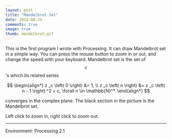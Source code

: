 ```yaml
---
layout: post
title: "Mandelbrot Set"
date: 2014-08-25
comments: true
image: true
thumb: mandelbrot.gif
---
```


This is the first program I wrote with Processing. It can draw Mandelbrot set in a simple way. You can press the mouse button to zoom in or out, and change the speed with your keyboard. Mandelbrot set is the set of $$c$$'s which its related series

$$
\begin{align*}
z _c \left( 0 \right) &= 1, \\
z _c \left( n \right) &= z _c \left( n - 1 \right) ^2 + c, \forall n \in \mathbb{N}^*.
\end{align*}
$$

converges in the complex plane. The black section in the picture is the Mandelbrot set.


<div class="pde" style="max-width:400px">
<script type="text/javascript" src="/users/jcyang/plugin/processing.min.js"></script>
<canvas data-processing-sources="/users/jcyang/assets/files/pde/Mandelbrot.pde"></canvas>
</div>

Left click to zoom in, right click to zoom out.


---

Environment: Processing 2.1